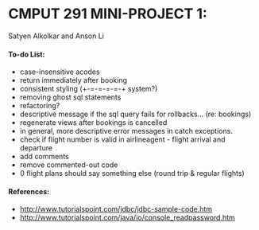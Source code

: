 # CMPUT 291 MINI-PROJECT 1:
Satyen Alkolkar and Anson Li

#### To-do List:
* case-insensitive acodes
* return immediately after booking 
* consistent styling (+-=-=-=-=-+ system?)
* removing ghost sql statements
* refactoring?
* descriptive message if the sql query fails for rollbacks... (re: bookings)
* regenerate views after bookings is cancelled 
* in general, more descriptive error messages in catch exceptions.
* check if flight number is valid in airlineagent - flight arrival and departure
* add comments 
* remove commented-out code
* 0 flight plans should say something else (round trip & regular flights)

#### References:
* http://www.tutorialspoint.com/jdbc/jdbc-sample-code.htm
* http://www.tutorialspoint.com/java/io/console_readpassword.htm
